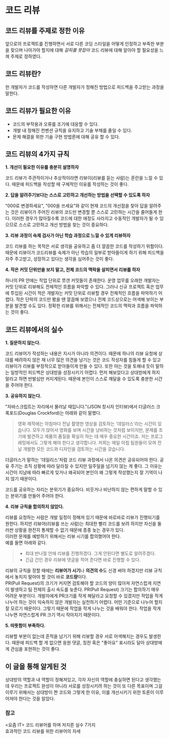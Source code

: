 # 코드 리뷰

## 코드 리뷰를 주제로 정한 이유
앞으로의 프로젝트를 진행하면서 서로 다른 코딩 스타일을 어떻게 인정하고 부족한 부분을 찾으며 나아가야 할지에 대해 *갈피를 못잡아* 코드 리뷰에 대해 알아야 할 필요성을 느껴 주제로 정하였다.  

## 코드 리뷰란?
한 개발자가 코드를 작성하면 다른 개발자가 정해진 방법으로 피드백을 주고받는 과정을 말한다. 

## 코드 리뷰가 필요한 이유
- 코드의 부작용과 오류를 조기에 대응할 수 있다.  
- 개발 내 정해진 컨벤션 규칙을 유지하고 기술 부채를 줄일 수 있다.   
- 문제 해결을 위한 기술 구현 방법론에 대해 공유 할 수 있다.  

## 코드 리뷰의 4가지 규칙  
**1. 개선이 필요한 이유를 충분히 설명하자**

코드 리뷰가 주관적이거나 추상적이라면 리뷰이(리뷰를 듣는 사람)는 혼란을 느낄 수 있다. 때문에 피드백을 작성할 때 구체적인 이유를 작성하는 것이 좋다.  

**2. 답을 알려주기보다는 스스로 고민하고 개선하는 방법을 선택할 수 있도록 하자**

"000로 변경하세요", "000을 쓰세요"와 같이 현재 코드의 개선점을 찾아 답을 알려주는 것은 리뷰이가 주어진 리뷰의 코드만 변경할 뿐 스스로 고민하는 시간을 줄어들게 한다. 이러한 경우가 많아질수록 코드에 대한 애정도 사라지고 수동적인 개발자가 될 수 있으므로 스스로 고민하고 개선 방법을 찾는 것이 중요하다. 

**3. 리뷰 과정이 숙제 검사가 아닌 학습 과정으로 느낄 수 있게 리뷰하자**

코드 리뷰를 하는 목적은 서로 생각을 공유하고 좀 더 깔끔한 코드를 작성하기 위함이다. 때문에 리뷰이가 코드리뷰를 숙제가 아닌 학습의 일부로 받아들이게 하기 위해 피드백을 자주 주고받고, 성장하고 있다는 생각을 심어주는 것이 좋다. 

**4. 작은 커밋 단위만을 보지 말고, 전체 코드의 맥락을 살피면서 리뷰를 하자**

하나의 PR 안에는 작업 단위로 쪼갠 커밋들이 존재한다. 운영 업무를 오래한 개발자는 커밋 단위로 리뷰해도 전체적인 흐름을 파악할 수 있다. 그러나 신규 프로젝트 혹은 업무에 투입된 시간이 적은 개발자는 커밋 단위로 리뷰할 경우 전체적인 흐름을 파악하기 어렵다. 작은 단락의 코드만 봤을 땐 깔끔해 보였으나 전체 코드상으로는 어색해 보이는 부분을 발견할 수도 있다. 정확한 리뷰를 위해서는 전체적인 코드의 맥락과 흐름을 파악하는 것이 좋다.  


## 코드 리뷰에서의 실수

**1. 질문하지 않는다.**  

코드 리뷰어가 작성하는 내용은 지시가 아니라 의견이다. 때문에 하나의 리뷰 요청에 상대를 배려하지 않은 채 너무 많은 의견을 남기는 것은 코드 작성자를 힘들게 할 수 있고 리뷰이가 리뷰를 부정적으로 받아들이게 만들 수 있다. 또한 아는 것을 토해내 듯이 말하는 일방적인 피드백은 상대방을 성장시키기 어렵다. 먼저 해보았다고 상대방에게 하지 말라고 하면 반발심만 커지게된다. 때문에 본인이 스스로 깨달을 수 있도록 충분한 시간을 주어야 한다.  


**3. 공유하지 않는다.**    

"자바스크립트는 자리에서 물러날 때입니다."(JSON 창시자 인터뷰)에서 더글러스 크록포드(Douglas Crockford)는 아래와 같이 말했다.
> 영화 제작에는 아침마다 전날 촬영한 영상을 검토하는 '데일러스'라는 시간이 있습니다. 모두가 앉아서 영화를 보며 시간을 낭비하는 것처럼 보이지만, 문제를 조기에 발견하고 제품의 품질을 확실히 하는 데 매우 중요한 시간이죠. 저는 프로그래밍에서도 그렇게 해야 한다고 생각합니다. 저희는 매일 아침 팀원들이 모여 전날 개발한 모든 코드와 디자인을 검토하는 시간을 갖습니다.  


더글러스가 말하는 '데일리스'처럼 코드 리뷰 과정에서 나온 의견은 공유되어야 한다. 공유 주기는 조직 상황에 따라 달라질 수 있지만 일주일을 넘기지 않는 게 좋다. 그 이유는 시간이 지남에 따라 빠르게 잊거나 왜곡되어 본인이 왜 그렇게 작성했는지 잘 기억이 나지 않기 때문이다. 

코드를 공유하는 자리는 분위기가 중요하다. 비웃거나 비난하지 않는 편하게 말할 수 있는 분위기를 만들어 주어야 한다. 


**4. 리뷰 규칙을 합의하지 않았다.**  

리뷰를 요청하는 사람은 개발 일정이 정해져 있기 때문에 바로바로 리뷰가 진행되기를 원한다. 하지만 리뷰어(리뷰를 쓰는 사람)는 최대한 빨리 코드를 보려 하지만 자신을 둘러싼 상황을 완전히 통제할 수 없기 때문에 종종 늦는 경우가 있다.  
이러한 문제를 예방하기 위해서는 리뷰 시기를 합의했어야 한다.  
예를 들면 아래와 같다.  
> - 최대 반나절 안에 리뷰를 진행하겠다. 그게 안된다면 별도로 알려주겠다.  
> - 긴급 건인 경우 리뷰에 댓글을 적어 준다면 바로 진행할 수 있다.  

리뷰의 규칙을 정할 때에는 **리뷰어가 시기**나 **의견의 수**도 신경 써야 하겠지만 리뷰 규칙에서 놓치지 말아야 할 것이 바로 <B>코드량</B>이다.  
PR(Pull Request)의 크기가 커지면 검토해야 할 코드의 양이 많아져 자연스럽게 지연이 발생하고 팀 전체의 출시 속도를 늦춘다. PR(Pull Request) 크기는 합의하기 매우 어려운 부분이다. 개발자에게 PR크기를 작게 해달라고 요청할 수 있겠지만 작업을 작게 나누어 하는 것이 익숙하지 않은 개발자는 실천하기 어렵다. 어떤 기준으로 나누어 할지 잘 모르기 때문이다. 그렇기 때문에 작업을 작게 나누는 것을 배워야 한다. 작업을 작게 나누면 자연스럽게 PR 크기 역시 작아지기 때문이다.    

**5. 따뜻함이 부족하다.**   

리뷰할 부분이 없는데 흔적을 남기기 위해 리뷰할 경우 서로 어색해지는 경우도 발생한다. 때문에 피드백 할 게 없으면 응원 댓글, 칭찬 혹은 "좋아요" 표시라도 달아 상대방에게 관심을 포현하는 것이 좋다.  





## 이 글을 통해 알게된 것
상대방의 역할과 내 역할이 정해져있고, 각자 자신의 역할에 충실하면 된다고 생각했는데
우리는 프로젝트 완성이 아니라 서로를 성장시키려 하는 것이 또 다른 목표이며 그걸 이루기 위해서는 상대방이 짠 코드와 그렇게 한 이유, 이를 개선시키기 위한 토론이 이루어져야 한다는 것을 알았다.

### 참고
<요즘 IT> 코드 리뷰어를 하며 저지른 실수 7가지  
<kakao Tech> 효과적인 코드 리뷰를 위한 리뷰어의 자세  
